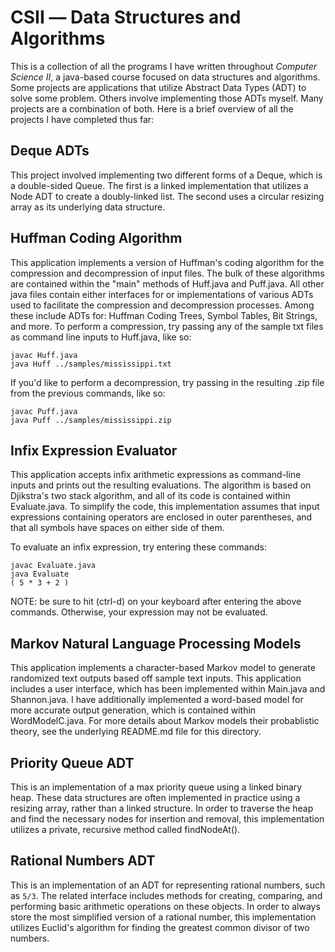 # CSII –– Data Structures and Algorithms

This is a collection of all the programs I have written throughout _Computer Science II_, a java-based course focused on data structures and algorithms. Some projects are applications that utilize Abstract Data Types (ADT) to solve some problem. Others involve implementing those ADTs myself. Many projects are a combination of both. Here is a brief overview of all the projects I have completed thus far:

## Deque ADTs

This project involved implementing two different forms of a Deque, which is a double-sided Queue. The first is a linked implementation that utilizes a Node ADT to create a doubly-linked list. The second uses a circular resizing array as its underlying data structure.

## Huffman Coding Algorithm

This application implements a version of Huffman's coding algorithm for the compression and decompression of input files. The bulk of these algorithms are contained within the "main" methods of Huff.java and Puff.java. All other java files contain either interfaces for or implementations of various ADTs used to facilitate the compression and decompression processes. Among these include ADTs for: Huffman Coding Trees, Symbol Tables, Bit Strings, and more. To perform a compression, try passing any of the sample txt files as command line inputs to Huff.java, like so:

``` 
javac Huff.java
java Huff ../samples/mississippi.txt
```

If you'd like to perform a decompression, try passing in the resulting .zip file from the previous commands, like so:

```
javac Puff.java
java Puff ../samples/mississippi.zip
```

## Infix Expression Evaluator

This application accepts infix arithmetic expressions as command-line inputs and prints out the resulting evaluations. The algorithm is based on Djikstra's two stack algorithm, and all of its code is contained within Evaluate.java. To simplify the code, this implementation assumes that input expressions containing operators are enclosed in outer parentheses, and that all symbols have spaces on either side of them.

To evaluate an infix expression, try entering these commands:

```
javac Evaluate.java
java Evaluate
( 5 * 3 + 2 )
```

NOTE: be sure to hit (ctrl-d) on your keyboard after entering the above commands. Otherwise, your expression may not be evaluated.

## Markov Natural Language Processing Models

This application implements a character-based Markov model to generate randomized text outputs based off sample text inputs. This application includes a user interface, which has been implemented within Main.java and Shannon.java. I have additionally implemented a word-based model for more accurate output generation, which is contained within WordModelC.java. For more details about Markov models their probablistic theory, see the underlying README.md file for this directory.

## Priority Queue ADT

This is an implementation of a max priority queue using a linked binary heap. These data structures are often implemented in practice using a resizing array, rather than a linked structure. In order to traverse the heap and find the necessary nodes for insertion and removal, this implementation utilizes a private, recursive method called findNodeAt().

## Rational Numbers ADT

This is an implementation of an ADT for representing rational numbers, such as `5/3`. The related interface includes methods for creating, comparing, and performing basic arithmetic operations on these objects. In order to always store the most simplified version of a rational number, this implementation utilizes Euclid's algorithm for finding the greatest common divisor of two numbers.



